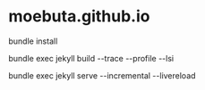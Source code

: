 # moebuta.github.io

bundle install

bundle exec jekyll build --trace --profile --lsi

bundle exec jekyll serve --incremental --livereload